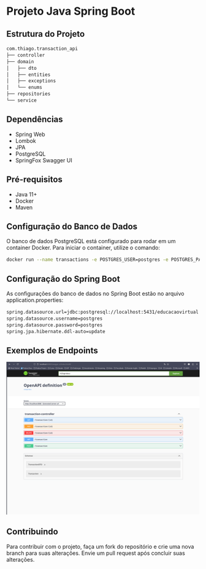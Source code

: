 # Projeto Java Spring Boot

## Estrutura do Projeto

`````bash
com.thiago.transaction_api
├── controller
├── domain
│   ├── dto
│   ├── entities
│   ├── exceptions
│   └── enums
├── repositories
└── service
`````
## Dependências

* Spring Web 
* Lombok 
* JPA 
* PostgreSQL 
* SpringFox Swagger UI

## Pré-requisitos

* Java 11+ 
* Docker 
* Maven


## Configuração do Banco de Dados

<p> O banco de dados PostgreSQL está 
configurado para rodar em um container Docker. Para iniciar o container, 
utilize o comando: </p>

`````bash
docker run --name transactions -e POSTGRES_USER=postgres -e POSTGRES_PASSWORD=postgres -e POSTGRES_DB=educacaovirtual -p 5431:5432 -d postgres
`````
## Configuração do Spring Boot

As configurações do banco de dados no Spring Boot estão no arquivo application.properties:

`````bash
spring.datasource.url=jdbc:postgresql://localhost:5431/educacaovirtual
spring.datasource.username=postgres
spring.datasource.password=postgres
spring.jpa.hibernate.ddl-auto=update
`````

## Exemplos de Endpoints

<img alt="EndPoints" src= img/Endpoint.png>

## Contribuindo

Para contribuir com o projeto, faça um fork do repositório e crie uma nova branch para suas alterações. Envie um pull request após concluir suas alterações.
